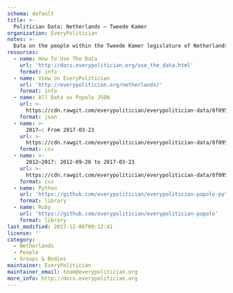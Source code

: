 ```yaml
---
schema: default
title: >-
  Politician Data: Netherlands — Tweede Kamer
organization: EveryPolitician
notes: >-
  Data on the people within the Tweede Kamer legislature of Netherlands.
resources:
  - name: How To Use The Data
    url: 'http://docs.everypolitician.org/use_the_data.html'
    format: info
  - name: View on EveryPolitician
    url: 'http://everypolitician.org/netherlands/'
    format: info
  - name: All Data as Popolo JSON
    url: >-
      https://cdn.rawgit.com/everypolitician/everypolitician-data/8f095143a040e035163a0ffb8d9ee469ec5d7fbb/data/Netherlands/House_of_Representatives/ep-popolo-v1.0.json
    format: json
  - name: >-
      2017–: From 2017-03-23
    url: >-
      https://cdn.rawgit.com/everypolitician/everypolitician-data/8f095143a040e035163a0ffb8d9ee469ec5d7fbb/data/Netherlands/House_of_Representatives/term-2017.csv
    format: csv
  - name: >-
      2012–2017: 2012-09-20 to 2017-03-23
    url: >-
      https://cdn.rawgit.com/everypolitician/everypolitician-data/8f095143a040e035163a0ffb8d9ee469ec5d7fbb/data/Netherlands/House_of_Representatives/term-2012.csv
    format: csv
  - name: Python
    url: 'https://github.com/everypolitician/everypolitician-popolo-python'
    format: library
  - name: Ruby
    url: 'https://github.com/everypolitician/everypolitician-popolo'
    format: library
last_modified: 2017-12-06T09:12:41
license: ''
category:
  - Netherlands
  - People
  - Groups & Bodies
maintainer: EveryPolitician
maintainer_email: team@everypolitician.org
more_info: http://docs.everypolitician.org
---
```

